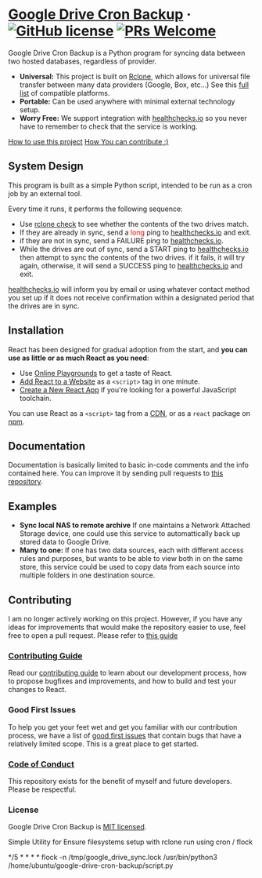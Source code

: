 # [Google Drive Cron Backup](https://ethanpletcher.com/) &middot; [![GitHub license](https://img.shields.io/badge/license-MIT-blue.svg)](https://github.com/epletcher72/google-drive-cron-backup/blob/master/LICENSE) [![PRs Welcome](https://img.shields.io/badge/PRs-welcome-brightgreen.svg)](https://github.com/epletcher72/google-drive-cron-backup/tree/master#Contributing)

Google Drive Cron Backup is a Python program for syncing data between two hosted databases, regardless of provider.

* **Universal:** This project is built on [Rclone](https://rclone.org/), which allows for universal file transfer between many data providers (Google, Box, etc...) See this [full list](https://rclone.org/#providers) of compatible platforms.
* **Portable:** Can be used anywhere with minimal external technology setup.
* **Worry Free:** We support integration with [healthchecks.io](https://healthchecks.io/) so you never have to remember to check that the service is working.

[How to use this project](#Installation)
[How You can contribute :)](#Contributing)

## System Design

This program is built as a simple Python script, intended to be run as a cron job by an external tool.

Every time it runs, it performs the following sequence:

* Use [rclone check](https://rclone.org/commands/rclone_check/) to see whether the contents of the two drives match.
* If they are already in sync, send a <span style='color: red;'>long</span> ping to [healthchecks.io](https://healthchecks.io/) and exit.
* if they are not in sync, send a FAILURE ping to [healthchecks.io](https://healthchecks.io/).
* While the drives are out of sync, send a START ping to [healthchecks.io](https://healthchecks.io/) then attempt to sync the contents of the two drives. if it fails, it will try again, otherwise, it will send a SUCCESS ping to [healthchecks.io](https://healthchecks.io/) and exit.

[healthchecks.io](https://healthchecks.io/) will inform you by email or using whatever contact method you set up if it does not receive confirmation within a designated period that the drives are in sync.

## Installation

React has been designed for gradual adoption from the start, and **you can use as little or as much React as you need**:

* Use [Online Playgrounds](https://reactjs.org/docs/getting-started.html#online-playgrounds) to get a taste of React.
* [Add React to a Website](https://reactjs.org/docs/add-react-to-a-website.html) as a `<script>` tag in one minute.
* [Create a New React App](https://reactjs.org/docs/create-a-new-react-app.html) if you're looking for a powerful JavaScript toolchain.

You can use React as a `<script>` tag from a [CDN](https://reactjs.org/docs/cdn-links.html), or as a `react` package on [npm](https://www.npmjs.com/package/react).

## Documentation

Documentation is basically limited to basic in-code comments and the info contained here. 
You can improve it by sending pull requests to [this repository](https://github.com/epletcher72/google-drive-cron-backup/).

## Examples

* **Sync local NAS to remote archive** If one maintains a Network Attached Storage device, one could use this service to automattically back up stored data to Google Drive.
* **Many to one:** If one has two data sources, each with different access rules and purposes, but wants to be able to view both in on the same store, this service could be used to copy data from each source into multiple folders in one destination source.

## Contributing

I am no longer actively working on this project. However, if you have any ideas for improvements that would make the repository easier to use, feel free to open a pull request. Please refer to [this guide](https://github.com/epletcher72/google-drive-cron-backup/tree/master#Contributing_Guide)

### [Contributing Guide](https://reactjs.org/docs/how-to-contribute.html)

Read our [contributing guide](https://reactjs.org/docs/how-to-contribute.html) to learn about our development process, how to propose bugfixes and improvements, and how to build and test your changes to React.

### Good First Issues

To help you get your feet wet and get you familiar with our contribution process, we have a list of [good first issues](https://github.com/facebook/react/labels/good%20first%20issue) that contain bugs that have a relatively limited scope. This is a great place to get started.

### [Code of Conduct](https://code.fb.com/codeofconduct)

This repository exists for the benefit of myself and future developers. Please be respectful.

### License

Google Drive Cron Backup is [MIT licensed](./LICENSE).

Simple Utility for
Ensure filesystems setup with rclone
run using cron / flock

*/5 * * * * flock -n /tmp/google_drive_sync.lock /usr/bin/python3 /home/ubuntu/google-drive-cron-backup/script.py
